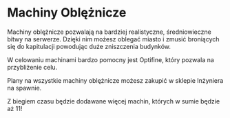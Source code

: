 # Machiny Oblężnicze

Machiny oblężnicze pozwalają na bardziej realistyczne, średniowieczne bitwy na serwerze. Dzięki nim możesz oblegać miasto i zmusić broniących się do kapitulacji powodując duże zniszczenia budynków.

W celowaniu machinami bardzo pomocny jest Optifine, który pozwala na przybliżenie celu.

Plany na wszystkie machiny oblężnicze możesz zakupić w sklepie Inżyniera na spawnie.

Z biegiem czasu będzie dodawane więcej machin, których w sumie będzie aż 11!
